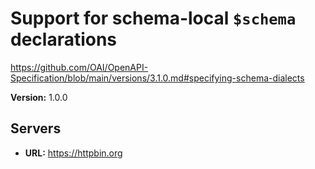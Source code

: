 # Support for schema-local `$schema` declarations

https://github.com/OAI/OpenAPI-Specification/blob/main/versions/3.1.0.md#specifying-schema-dialects

**Version:** 1.0.0

## Servers

- **URL:** https://httpbin.org
